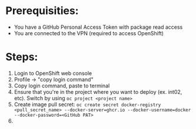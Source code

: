 # Prerequisities:
- You have a GitHub Personal Access Token with package read access
- You are connected to the VPN (required to access OpenShift)

# Steps:
1. Login to OpenShift web console
2. Profile -> "copy login command"
3. Copy login command, paste to terminal
4. Ensure that you're in the project where you want to deploy (ex. int02, etc). Switch by using `oc project <project name>`
5. Create image pull secret:
`oc create secret docker-registry <pull_secret_name> --docker-server=ghcr.io --docker-username=docker --docker-password=<GitHub PAT>`
6. 
